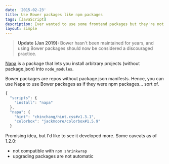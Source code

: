 ```yaml
---
date: '2015-02-23'
title: Use Bower packages like npm packages
tags: [JavaScript]
description: Ever wanted to use some frontend packages but they're not npm-compatible?
layout: simple
---
```


> **Update (Jan 2019):** Bower hasn't been maintained for years, and using Bower packages should now be considered a discouraged practice.

[Napa] is a package that lets you install arbitrary projects (without package.json) into `node_modules`.

Bower packages are repos without package.json manifests. Hence, you can use Napa to use Bower packages as if they were npm packages... sort of.

```js
{
  "scripts": {
    "install": "napa"
  },
  "napa": {
    "hint": "chinchang/hint.css#v1.3.1",
    "colorbox": "jackmoore/colorbox#1.5.9"
  }
```

Promising idea, but I'd like to see it developed more. Some caveats as of 1.2.0:

- not compatible with `npm shrinkwrap`
- upgrading packages are not automatic

[napa]: https://www.npmjs.com/package/napa
